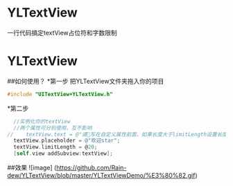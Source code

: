 # YLTextView
一行代码搞定textView占位符和字数限制
# YLTextView
##如何使用？
*第一步
  把YLTextView文件夹拖入你的项目
```Objective-C
#include "UITextView+YLTextView.h"
```
  *第二步
  ```Objective-C
    //实例化你的textView
    //两个属性可分别使用，互不影响
//    textView.text = @"请写在自定义属性前面，如果长度大于limitLength设置长度会被自动截断。";
    textView.placeholder = @"欢迎star";
    textView.limitLength = @20;
    [self.view addSubview:textView];

  ```
##效果
![image] (https://github.com/Rain-dew/YLTextView/blob/master/YLTextViewDemo/%E3%80%82.gif)
